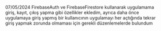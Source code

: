 

07/05/2024
FirebaseAuth ve FirebaseFirestore kullanarak uygulamama giriş, kayıt, çıkış yapma gibi özellikler ekledim, ayrıca daha önce uygulamaya giriş yapmış bir kullanıcının uygulamayı her açtığında tekrar giriş yapmak zorunda olmaması için gerekli düzenlemelerde bulundum



